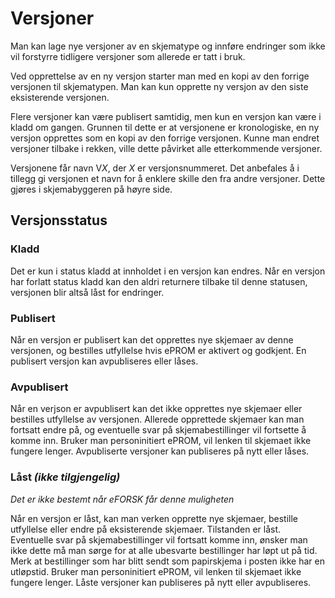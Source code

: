# Versjoner

Man kan lage nye versjoner av en skjematype og innføre endringer som ikke vil forstyrre tidligere versjoner som allerede er tatt i bruk.

Ved opprettelse av en ny versjon starter man med en kopi av den forrige versjonen til skjematypen. Man kan kun opprette ny versjon av den siste eksisterende versjonen.

Flere versjoner kan være publisert samtidig, men kun en versjon kan være i kladd om gangen. Grunnen til dette er at versjonene er kronologiske, en ny versjon opprettes som en kopi av den forrige versjonen. Kunne man endret versjoner tilbake i rekken, ville dette påvirket alle etterkommende versjoner.

Versjonene får navn V*X*, der *X* er versjonsnummeret. Det anbefales å i tillegg gi versjonen et navn for å enklere skille den fra andre versjoner. Dette gjøres i skjemabyggeren på høyre side.

## Versjonsstatus

### Kladd

Det er kun i status kladd at innholdet i en versjon kan endres. Når en versjon har forlatt status kladd kan den aldri returnere tilbake til denne statusen, versjonen blir altså låst for endringer.

### Publisert

Når en versjon er publisert kan det opprettes nye skjemaer av denne versjonen, og bestilles utfyllelse hvis ePROM er aktivert og godkjent. En publisert versjon kan avpubliseres eller låses.

### Avpublisert

Når en verjson er avpublisert kan det ikke opprettes nye skjemaer eller bestilles utfyllelse av versjonen. Allerede opprettede skjemaer kan man fortsatt endre på, og eventuelle svar på skjemabestillinger vil fortsette å komme inn. Bruker man personinitiert ePROM, vil lenken til skjemaet ikke fungere lenger. Avpubliserte versjoner kan publiseres på nytt eller låses.

### Låst *(ikke tilgjengelig)*

*Det er ikke bestemt når eFORSK får denne muligheten*

Når en versjon er låst, kan man verken opprette nye skjemaer, bestille utfyllelse eller endre på eksisterende skjemaer. Tilstanden er låst. Eventuelle svar på skjemabestillinger vil fortsatt komme inn, ønsker man ikke dette må man sørge for at alle ubesvarte bestillinger har løpt ut på tid. Merk at bestillinger som har blitt sendt som papirskjema i posten ikke har en utløpstid. Bruker man personinitiert ePROM, vil lenken til skjemaet ikke fungere lenger. Låste versjoner kan publiseres på nytt eller avpubliseres.
